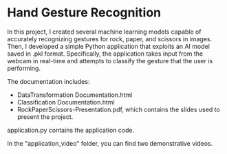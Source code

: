 # Hand Gesture Recognition

In this project, I created several machine learning models capable of accurately recognizing gestures for rock, paper, and scissors in images. Then, I developed a simple Python application that exploits an AI model saved in .pkl format. Specifically, the application takes input from the webcam in real-time and attempts to classify the gesture that the user is performing.

The documentation includes:
  - DataTransformation Documentation.html
  - Classification Documentation.html
  - RockPaperScissors-Presentation.pdf, which contains the slides used to present the project.

application.py contains the application code.

In the "application_video" folder, you can find two demonstrative videos.
